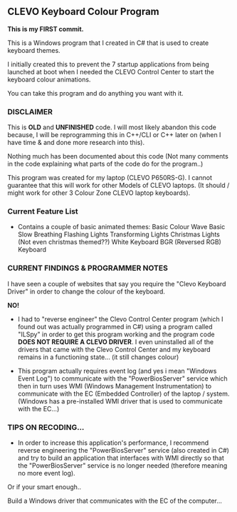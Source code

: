 ## CLEVO Keyboard Colour Program  

**This is my FIRST commit.**

This is a Windows program that I created in C# that is used to create keyboard themes. 

I initially created this to prevent the 7 startup applications from being launched at boot when I needed the 
CLEVO Control Center to start the keyboard colour animations.

You can take this program and do anything you want with it.


### DISCLAIMER

This is **OLD** and **UNFINISHED** code. I will most likely abandon this code because, I will be reprogramming this in C++/CLI or C++ later on (when I have time & and done more research into this). 

Nothing much has been documented about this code (Not many comments in the code explaining what parts of the code do for the program..)

This program was created for my laptop (CLEVO P650RS-G). I cannot guarantee that this will work for other Models of CLEVO laptops.
(It should / might work for other 3 Colour Zone CLEVO laptop keyboards).


### Current Feature List

- Contains a couple of basic animated themes:
Basic Colour Wave 
Basic Slow Breathing
Flashing Lights
Transforming Lights
Christmas Lights (Not even christmas themed??)
White Keyboard
BGR (Reversed RGB) Keyboard


### CURRENT FINDINGS & PROGRAMMER NOTES

I have seen a couple of websites that say you require the "Clevo Keyboard Driver" in order to change the colour of the keyboard.

**NO!**

- I had to "reverse engineer" the Clevo Control Center program (which I found out was actually programmed in C#) using a program called "ILSpy" in order to get this program working and the program code **DOES NOT REQUIRE A CLEVO DRIVER**. I even uninstalled all of the drivers that came with the Clevo Control Center and my keyboard remains in a functioning state... (it still changes colour)

- This program actually requires event log (and yes i mean "Windows Event Log") to communicate with the "PowerBiosServer" service which then in turn uses WMI (Windows Management Instrumentation) to communicate with the EC (Embedded Controller) of the laptop / system.
(Windows has a pre-installed WMI driver that is used to communicate with the EC...)


### TIPS ON RECODING...

- In order to increase this application's performance, I recommend reverse engineering the "PowerBiosServer" service (also created in C#) and try to build an application that interfaces with WMI directly so that the "PowerBiosServer" service is no longer needed (therefore meaning no more event log). 

Or if your smart enough..

Build a Windows driver that communicates with the EC of the computer...
